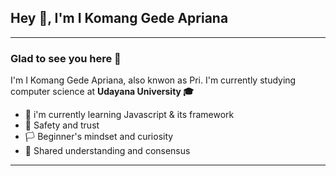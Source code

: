 ## Hey 👋, I'm I Komang Gede Apriana
<hr>

### Glad to see you here 👋
I'm I Komang Gede Apriana, also knwon as Pri. I'm currently studying computer science at <b>Udayana University 🎓</b>

- 📝 i'm currently learning Javascript & its framework
- 💖 Safety and trust
- 🏳 Beginner's mindset and curiosity
- 🙌 Shared understanding and consensus
<hr>
